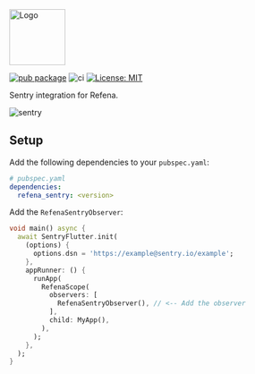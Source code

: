 <img src="https://raw.githubusercontent.com/refena/refena/main/resources/main-logo-2048.webp" height="100" alt="Logo" />

[![pub package](https://img.shields.io/pub/v/refena_sentry.svg)](https://pub.dev/packages/refena_sentry)
![ci](https://github.com/refena/refena/actions/workflows/ci.yml/badge.svg)
[![License: MIT](https://img.shields.io/badge/License-MIT-yellow.svg)](https://opensource.org/licenses/MIT)

Sentry integration for Refena.

![sentry](https://raw.githubusercontent.com/refena/refena/main/resources/sentry.webp)

## Setup

Add the following dependencies to your `pubspec.yaml`:

```yaml
# pubspec.yaml
dependencies:
  refena_sentry: <version>
```

Add the `RefenaSentryObserver`:

```dart
void main() async {
  await SentryFlutter.init(
    (options) {
      options.dsn = 'https://example@sentry.io/example';
    },
    appRunner: () {
      runApp(
        RefenaScope(
          observers: [
            RefenaSentryObserver(), // <-- Add the observer
          ],
          child: MyApp(),
        ),
      );
    },
  );
}
```
